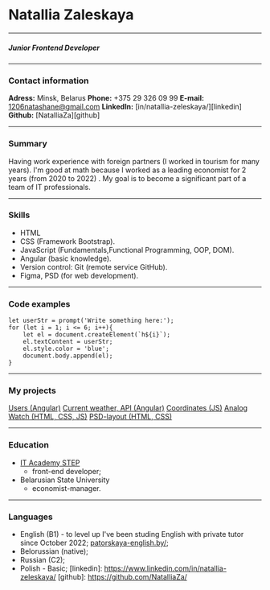 # Natallia Zaleskaya
***
##### Junior Frontend Developer
***
### Contact information
**Adress:** Minsk, Belarus
**Phone:** +375 29 326 09 99
**E-mail:** 1206natashane@gmail.com
**LinkedIn:** [in/natallia-zeleskaya/][linkedin]
**Github:** [NatalliaZa][github]
***
### Summary
Having work experience with foreign partners (I worked in tourism for many years). I'm good  at math because I worked as a leading economist for 2 years (from 2020 to 2022) . My goal is to become a significant part of a team of IT professionals.
***
### Skills
- HTML
- CSS (Framework Bootstrap).
- JavaScript (Fundamentals,Functional Programming, OOP, DOM).
- Angular (basic knowledge).
- Version control: Git (remote service GitHub).
- Figma, PSD (for web development).
***
### Code examples
```
let userStr = prompt('Write something here:');
for (let i = 1; i <= 6; i++){
    let el = document.createElement(`h${i}`);
    el.textContent = userStr;
    el.style.color = 'blue';
    document.body.append(el);
}
```
***
### My projects
[Users (Angular)](https://github.com/NatalliaZa/Users-app-Angular)
[Current weather, API (Angular)](https://github.com/NatalliaZa/Weather-app-Angular)
[Сoordinates (JS)](https://github.com/NatalliaZa/coordinates-js)
[Analog Watch (HTML, CSS, JS)](https://github.com/NatalliaZa/Analog-Watch-HTML-CSS-JS)
[PSD-layout (HTML, CSS)](https://github.com/NatalliaZa/PSD-layout-Ali-Sayed)
***
### Education
* [IT Academy STEP](https://itstep.by/)
    * front-end developer;
* Belarusian State University
    * economist-manager.
***
### Languages
* English (B1) - to level up I've been studing English with private tutor since October 2022; [patorskaya-english.by/](https://patorskaya-english.by/);
* Belorussian (native);
* Russian (C2);
* Polish - Basic;
[linkedin]: <https://www.linkedin.com/in/natallia-zeleskaya/>
[github]: <https://github.com/NatalliaZa/>

